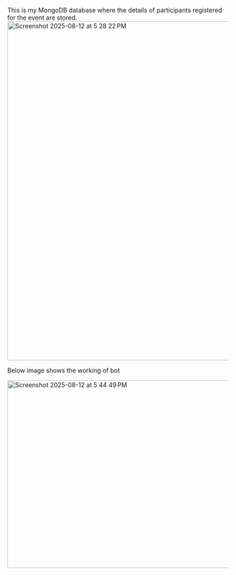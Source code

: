 
This is my MongoDB database where the details of participants registered for the event are stored.
<img width="1425" height="771" alt="Screenshot 2025-08-12 at 5 28 22 PM" src="https://github.com/user-attachments/assets/b112f661-3b7e-4ed9-82f0-65f53fedf171" />



Below image shows the working of bot

<img width="668" height="427" alt="Screenshot 2025-08-12 at 5 44 49 PM" src="https://github.com/user-attachments/assets/51c7f6bf-6743-460e-87ce-c1b2b929b115" />

